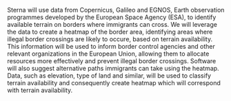 Sterna will use data from Copernicus, Galileo and EGNOS, Earth observation programmes developed by the European Space Agency (ESA), to identify available terrain on borders where immigrants can cross. We will leverage the data to create a heatmap of the border area, identifying areas where illegal border crossings are likely to occure, based on terrain availability. This information will be used to inform border control agencies and other relevant organizations in the European Union, allowing them to allocate resources more effectively and prevent illegal border crossings. Software will also suggest alternative paths immigrants can take using the heatmap. Data, such as elevation, type of land and similar, will be used to classify terrain availability and consequently create heatmap which will correspond with terrain availability.
